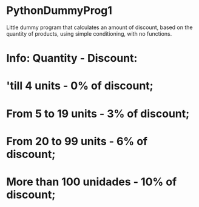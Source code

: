 # PythonDummyProg1
Little dummy program that calculates an amount of discount, based on the quantity of products, using simple conditioning, with no functions. 

# Info: Quantity - Discount:
# 'till 4 units - 0% of discount;
# From 5 to 19 units - 3% of discount;
# From 20 to 99 units - 6% of discount;
# More than 100 unidades - 10% of discount;

